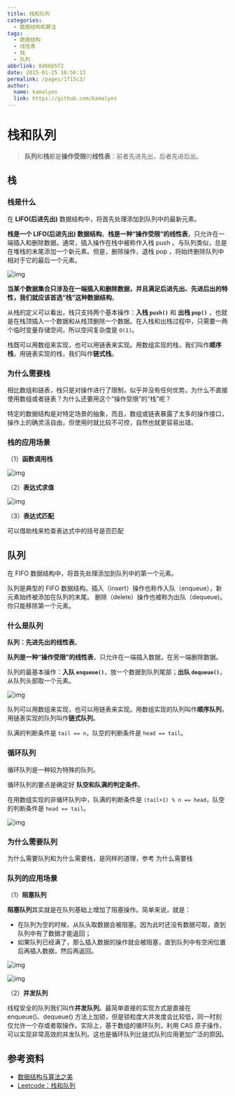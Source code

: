 ```yaml
---
title: 栈和队列
categories: 
  - 数据结构和算法
tags: 
  - 数据结构
  - 线性表
  - 栈
  - 队列
abbrlink: 8d66b5f2
date: 2015-01-25 16:56:13
permalink: /pages/1f15c3/
author: 
  name: kamalyes
  link: https://github.com/kamalyes
---
```


# 栈和队列

> **队列**和**栈**都是**操作受限**的**线性表**：前者先进先出，后者先进后出。

## 栈

### 栈是什么

在 **LIFO(后进先出)** 数据结构中，将首先处理添加到队列中的最新元素。

**栈是一个 LIFO(后进先出) 数据结构**。**栈是一种“操作受限”的线性表**，只允许在一端插入和删除数据。通常，插入操作在栈中被称作入栈 push 。与队列类似，总是在堆栈的末尾添加一个新元素。但是，删除操作，退栈 pop ，将始终删除队列中相对于它的最后一个元素。

![img](https://www.yuyanqing.cn/oss/image-bed/snap/20220320200148.png)

**当某个数据集合只涉及在一端插入和删除数据，并且满足后进先出、先进后出的特性，我们就应该首选“栈”这种数据结构**。

从栈的定义可以看出，栈只支持两个基本操作：**入栈 `push()`** 和 **出栈 `pop()`** ，也就是在栈顶插入一个数据和从栈顶删除一个数据。在入栈和出栈过程中，只需要一两个临时变量存储空间，所以空间复杂度是 `O(1)`。

栈既可以用数组来实现，也可以用链表来实现。用数组实现的栈，我们叫作**顺序栈**，用链表实现的栈，我们叫作**链式栈**。

### 为什么需要栈

相比数组和链表，栈只是对操作进行了限制，似乎并没有任何优势。为什么不直接使用数组或者链表？为什么还要用这个“操作受限”的“栈”呢？

特定的数据结构是对特定场景的抽象，而且，数组或链表暴露了太多的操作接口，操作上的确灵活自由，但使用时就比较不可控，自然也就更容易出错。

### 栈的应用场景

（1）**函数调用栈**

![img](https://www.yuyanqing.cn/oss/image-bed/snap/20220310091000.jpg)

（2）**表达式求值**

![img](https://www.yuyanqing.cn/oss/image-bed/snap/20220310091100.jpg)

（3）**表达式匹配**

可以借助栈来检查表达式中的括号是否匹配

## 队列

在 FIFO 数据结构中，将首先处理添加到队列中的第一个元素。

队列是典型的 FIFO 数据结构。插入（insert）操作也称作入队（enqueue），新元素始终被添加在队列的末尾。 删除（delete）操作也被称为出队（dequeue)。 你只能移除第一个元素。

### 什么是队列

**队列：先进先出的线性表**。

**队列是一种“操作受限”的线性表**，只允许在一端插入数据，在另一端删除数据。

队列的最基本操作：**入队 `enqueue()`**，放一个数据到队列尾部；**出队 `dequeue()`**，从队列头部取一个元素。

![img](https://www.yuyanqing.cn/oss/image-bed/snap/20220320200213.png)

队列可以用数组来实现，也可以用链表来实现。用数组实现的队列叫作**顺序队列**，用链表实现的队列叫作**链式队列**。

队满的判断条件是 `tail == n`，队空的判断条件是 `head == tail`。

### 循环队列

循环队列是一种较为特殊的队列。

循环队列的要点是确定好 **队空和队满的判定条件**。

在用数组实现的非循环队列中，队满的判断条件是 `(tail+1) % n == head`，队空的判断条件是 `head == tail`。

![img](https://www.yuyanqing.cn/oss/image-bed/snap/20220322214822.png)

### 为什么需要队列

为什么需要队列和为什么需要栈，是同样的道理，参考 为什么需要栈

### 队列的应用场景

（1）**阻塞队列**

**阻塞队列**其实就是在队列基础上增加了阻塞操作。简单来说，就是：

- 在队列为空的时候，从队头取数据会被阻塞。因为此时还没有数据可取，直到队列中有了数据才能返回；
- 如果队列已经满了，那么插入数据的操作就会被阻塞，直到队列中有空闲位置后再插入数据，然后再返回。

![img](https://www.yuyanqing.cn/oss/image-bed/snap/20220310092908.jpg)

![img](https://www.yuyanqing.cn/oss/image-bed/snap/20220310093026.jpg)

（2）**并发队列**

线程安全的队列我们叫作**并发队列**。最简单直接的实现方式是直接在 enqueue()、dequeue() 方法上加锁，但是锁粒度大并发度会比较低，同一时刻仅允许一个存或者取操作。实际上，基于数组的循环队列，利用 CAS 原子操作，可以实现非常高效的并发队列。这也是循环队列比链式队列应用更加广泛的原因。

## 参考资料

- [数据结构与算法之美](https://time.geekbang.org/column/intro/100017301)
- [Leetcode：栈和队列](https://leetcode-cn.com/leetbook/detail/queue-stack/)
